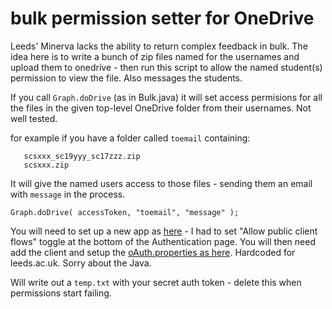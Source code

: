 # bulk permission setter for OneDrive

Leeds' Minerva lacks the ability to return complex feedback in bulk. The idea here is to write a bunch of zip files named for the usernames and upload them to onedrive - then run this script to allow the named student(s) permission to view the file. Also messages the students.

If you call `Graph.doDrive` (as in Bulk.java) it will set access permisions for all the files in the given top-level OneDrive folder from their usernames. Not well tested. 

for example if you have a folder called `toemail` containing:
```
   scsxxx_sc19yyy_sc17zzz.zip 
   scsxxx.zip
```
It will give the named users access to those files - sending them an email with `message` in the process.
```
Graph.doDrive( accessToken, "toemail", "message" );
```

You will need to set up a new app as [here](https://docs.microsoft.com/en-us/graph/tutorials/java?tutorial-step=2) - I had to set "Allow public client flows" toggle at the bottom of the Authentication page. You will then need add the client and setup the [oAuth.properties as here](https://docs.microsoft.com/en-us/graph/tutorials/java?tutorial-step=3). Hardcoded for leeds.ac.uk. Sorry about the Java.

Will write out a `temp.txt` with your secret auth token - delete this when permissions start failing.

